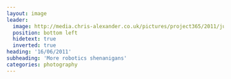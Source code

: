 ```yaml
---
layout: image
leader:
  image: http://media.chris-alexander.co.uk/pictures/project365/2011/jun/16/160611.jpg
  position: bottom left
  hidetext: true
  inverted: true
heading: '16/06/2011'
subheading: 'More robotics shenanigans'
categories: photography
---
```

